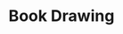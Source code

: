 ---
title: Book Drawing
category: drawings
series: Extract
year: 2017
image: bookdrawing (3).JPG
size: 
materials: ink on paper
---